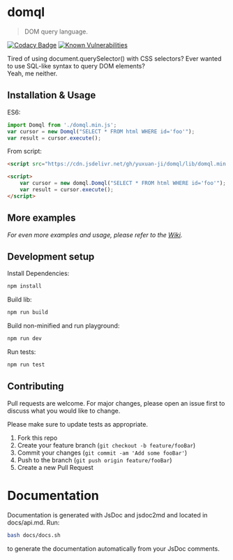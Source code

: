 # domql
> DOM query language.

[![Codacy Badge](https://api.codacy.com/project/badge/Grade/435de61743134f549100edd8b737a198)](https://www.codacy.com/app/yuxuan98/domql?utm_source=github.com&amp;utm_medium=referral&amp;utm_content=yuxuan-ji/domql&amp;utm_campaign=Badge_Grade)
[![Known Vulnerabilities](https://snyk.io/test/github/yuxuan-ji/domql/badge.svg?targetFile=package.json)](https://snyk.io/test/github/yuxuan-ji/domql?targetFile=package.json)

Tired of using document.querySelector() with CSS selectors? Ever wanted to use SQL-like syntax to query DOM elements?<br/>
Yeah, me neither.

## Installation & Usage

ES6:

```javascript
import Domql from './domql.min.js';
var cursor = new Domql("SELECT * FROM html WHERE id='foo'");
var result = cursor.execute();
```

From script:

```html
<script src="https://cdn.jsdelivr.net/gh/yuxuan-ji/domql/lib/domql.min.js"></script>

<script>
    var cursor = new domql.Domql("SELECT * FROM html WHERE id='foo'");
    var result = cursor.execute();
</script>
```

## More examples

_For even more examples and usage, please refer to the [Wiki][wiki]._

## Development setup

Install Dependencies:

```sh
npm install
```

Build lib:

```sh
npm run build
```

Build non-minified and run playground:

```sh
npm run dev
```

Run tests:

```sh
npm run test
```


## Contributing

Pull requests are welcome. For major changes, please open an issue first to discuss what you would like to change.

Please make sure to update tests as appropriate.

1. Fork this repo
2. Create your feature branch (`git checkout -b feature/fooBar`)
3. Commit your changes (`git commit -am 'Add some fooBar'`)
4. Push to the branch (`git push origin feature/fooBar`)
5. Create a new Pull Request

# Documentation

Documentation is generated with JsDoc and jsdoc2md and located in docs/api.md. Run:
```sh
bash docs/docs.sh
```
to generate the documentation automatically from your JsDoc comments.

<!-- Markdown link & img dfn's -->
[wiki]: https://github.com/yuxuan-ji/domql/wiki
